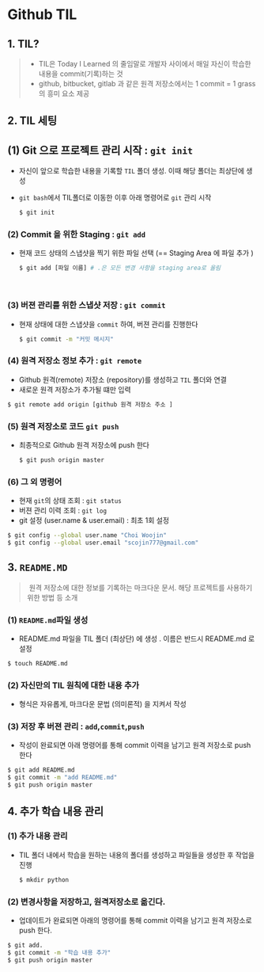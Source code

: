

# Github TIL

## 1. TIL?

> - TIL은 Today I Learned 의 줄임말로 개발자 사이에서 매일 자신이 학습한 내용을 commit(기록)하는 것 
> - github, bitbucket, gitlab 과 같은 원격 저장소에서는 1 commit = 1 grass 의 흥미 요소 제공 



## 2. TIL 세팅

## (1) Git 으로 프로젝트 관리 시작 : `git init`

-  자신이 앞으로 학습한 내용을 기록할 `TIL` 폴더 생성. 이때 해당 폴더는 최상단에 생성 

- `git bash`에서 TIL폴더로 이동한 이후 아래 명령어로  `git` 관리 시작 

  ```bash
  $ git init	
  ```

### (2) Commit 을 위한 Staging : `git add`

- 현재 코드 상태의 스냅샷을 찍기 위한 파일 선택 (== Staging Area 에 파일 추가 )

  ```bash
  $ git add [파일 이름] # .은 모든 변경 사항을 staging area로 올림 
  ```

​	

### (3) 버젼 관리를 위한 스냅샷 저장 : `git commit`

- 현재 상태에 대한 스냅샷을 `commit` 하여, 버젼 관리를 진행한다 

  ```bash
  $ git commit -m "커밋 메시지"
  ```



### (4) 원격 저장소 정보 추가 : `git remote`

- Github 원격(remote) 저장소 (repository)를 생성하고 `TIL` 폴더와 연결 
- 새로운 원격 저장소가 추가될 떄만 입력 

```bash
$ git remote add origin [github 원격 저장소 주소 ]
```



### (5) 원격 저장소로 코드 `git push`

- 최종적으로 Github 원격 저장소에 push 한다 

  ```bash
  $ git push origin master
  ```

### (6) 그 외 명령어 

- 현재 `git`의 상태 조회 : `git status`
- 버젼 관리 이력 조회 : `git log`
- git 설정 (user.name & user.email) : 최초 1회 설정

```bash
$ git config --global user.name "Choi Woojin"
$ git config --global user.email "scojin777@gmail.com"
```



## 3. `README.MD`

> ​	원격 저장소에 대한 정보를 기록하는 마크다운 문서. 해당 프로젝트를 사용하기 위한 방법 등 소개 



### (1) `README.md`파일 생성 

- README.md 파일을 TIL 폴더 (최상단) 에 생성 . 이름은 반드시 README.md 로 설정 

```bash
$ touch README.md
```



### (2) 자신만의 TIL 원칙에 대한 내용 추가 

- 형식은 자유롭게, 마크다운 문법 (의미론적) 을 지켜서 작성 

 

### (3) 저장 후 버젼 관리 : `add`,`commit`,`push`

- 작성이 완료되면 아래 명령어를 통해 commit 이력을 남기고 원격 저장소로 push 한다 

```bash
$ git add README.md
$ git commit -m "add README.md"
$ git push origin master
```



 

## 4. 추가 학습 내용 관리

### (1) 추가 내용 관리 

- TIL 폴더 내에서 학습을 원하는 내용의 폴더를 생성하고 파일들을 생성한 후 작업을 진행 

  ```bash
  $ mkdir python
  ```

### (2) 변경사항을 저장하고, 원격저장소로 옮긴다. 

- 업데이트가 완료되면 아래의 명령어를 통해 commit 이력을 남기고 원격 저장소로 push 한다. 

```bash
$ git add. 
$ git commit -m "학습 내용 추가"
$ git push origin master
```
